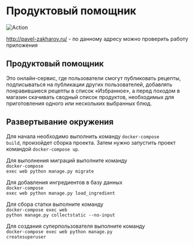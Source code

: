# Продуктовый помощник
![Action](https://github.com/Velenoks/foodgram-project/workflows/diplom_workflow/badge.svg)

http://pavel-zakharov.ru/ - по данному адресу можно проверить работу приложения

<h2>Продуктовый помощник</h2>

Это онлайн-сервис, где пользователи смогут публиковать рецепты, подписываться на публикации других пользователей, добавлять понравившиеся рецепты в список «Избранное», а перед походом в магазин скачивать сводный список продуктов, необходимых для приготовления одного или нескольких выбранных блюд.

<h2>Развертывание окружения</h2>

Для начала необходимо выполнить команду <code>docker-compose build</code>, произойдет сборка проекта.
Затем нужно запустить проект командой <code>docker-compose up</code>.

Для выполнения миграций выполните команду <br> <code>docker-compose exec web python manage.py migrate</code>

Для добавления ингредиентов в базу данных <br> <code>docker-compose exec web python manage.py load_ingredient</code>

Для сбора статки выполните команду <br> <code>docker-compose exec web python manage.py collectstatic --no-input</code>

Для создания суперпользователя выполните команду <br> <code>docker-compose exec web python manage.py createsuperuser</code>